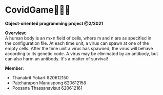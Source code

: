 # CovidGame🦠😷🤧
**Object-oriented programming project @2/2021**

**Overview:**\
A human body is an m×n field of cells, where m and n are as specified in the configuration file.  At each time unit, a virus can spawn at one of the empty cells.  After the time unit a virus has spawned, the virus will behave according to its genetic code.  A virus may be eliminated by an antibody, but can also harm an antibody.  It's a matter of survival!

**Member:**
- Thanakrit     Yokart          620612150
- Patcharapon   Manuspong       620612158
- Poosana       Thassanavisut   620612161


